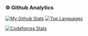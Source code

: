 ### ⚙️ Github Analytics
[![My Github Stats](https://github-readme-stats.vercel.app/api?username=RolandPetrean&theme=radical)](https://github.com/anuraghazra/github-readme-stats)
[![Top Languages](https://github-readme-stats.vercel.app/api/top-langs/?username=RolandPetrean&layout=compact&theme=radical&langs_count=8)](https://github.com/anuraghazra/github-readme-stats)

[![Codeforces Stats](https://codeforces-readme-stats.vercel.app/api/card?username=rolandpetrean&theme=radical)](https://codeforces.com/profile/rolandpetrean)
